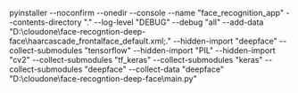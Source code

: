 pyinstaller --noconfirm --onedir --console --name "face_recognition_app" --contents-directory "." --log-level "DEBUG" --debug "all" --add-data "D:\cloudone\face-recogntion-deep-face\haarcascade_frontalface_default.xml;." --hidden-import "deepface" --collect-submodules "tensorflow" --hidden-import "PIL" --hidden-import "cv2" --collect-submodules "tf_keras" --collect-submodules "keras" --collect-submodules "deepface" --collect-data "deepface"  "D:\cloudone\face-recogntion-deep-face\main.py"